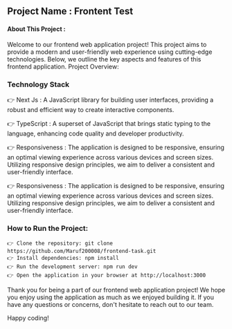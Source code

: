 ## Project Name : Frontent Test

#### About This Project :

Welcome to our frontend web application project! This project aims to provide a modern and user-friendly web experience using cutting-edge technologies. Below, we outline the key aspects and features of this frontend application.
Project Overview:

### Technology Stack

👉 Next Js : A JavaScript library for building user interfaces, providing a robust and efficient way to create interactive components.

👉 TypeScript : A superset of JavaScript that brings static typing to the language, enhancing code quality and developer productivity.

👉 Responsiveness : The application is designed to be responsive, ensuring an optimal viewing experience across various devices and screen sizes. Utilizing responsive design principles, we aim to deliver a consistent and user-friendly interface.

👉 Responsiveness : The application is designed to be responsive, ensuring an optimal viewing experience across various devices and screen sizes. Utilizing responsive design principles, we aim to deliver a consistent and user-friendly interface.

### How to Run the Project:

    👉 Clone the repository: git clone https://github.com/Maruf200008/frontend-task.git
    👉 Install dependencies: npm install
    👉 Run the development server: npm run dev
    👉 Open the application in your browser at http://localhost:3000

Thank you for being a part of our frontend web application project! We hope you enjoy using the application as much as we enjoyed building it. If you have any questions or concerns, don't hesitate to reach out to our team.

Happy coding!
